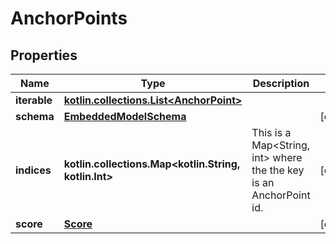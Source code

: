 
# AnchorPoints

## Properties
Name | Type | Description | Notes
------------ | ------------- | ------------- | -------------
**iterable** | [**kotlin.collections.List&lt;AnchorPoint&gt;**](AnchorPoint.md) |  | 
**schema** | [**EmbeddedModelSchema**](EmbeddedModelSchema.md) |  |  [optional]
**indices** | **kotlin.collections.Map&lt;kotlin.String, kotlin.Int&gt;** | This is a Map&lt;String, int&gt; where the the key is an AnchorPoint id. |  [optional]
**score** | [**Score**](Score.md) |  |  [optional]



